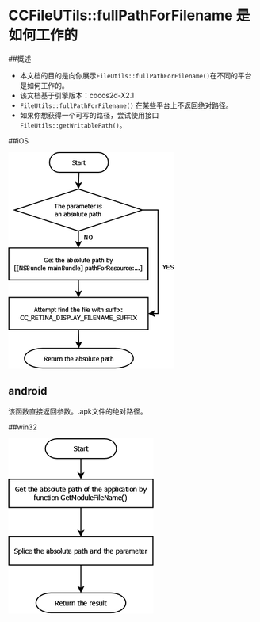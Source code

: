 

# CCFileUTils::fullPathForFilename 是如何工作的


##概述

- 本文档的目的是向你展示`FileUtils::fullPathForFilename()`在不同的平台是如何工作的。 
- 该文档基于引擎版本：cocos2d-X2.1 
- `FileUtils::fullPathForFilename()` 在某些平台上不返回绝对路径。 
- 如果你想获得一个可写的路径，尝试使用接口`FileUtils::getWritablePath()`。

##iOS 

![img](res/ios.png)


## android

该函数直接返回参数。.apk文件的绝对路径。

##win32

![img](res/win32.png)